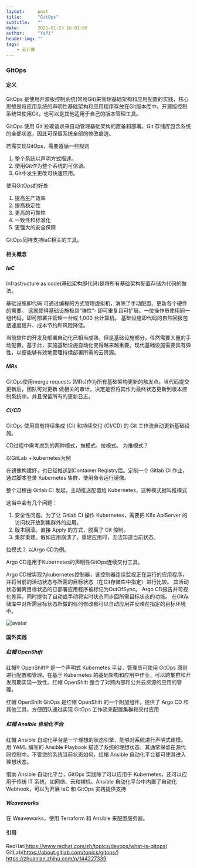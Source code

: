 ```yaml
---
layout:     post
title:      "GitOps"
subtitle:   ""
date:       2021-01-23 16:01:00
author:     "YaPi"
header-img: ""
tags:
    - 云计算
---
```


### GitOps

#### 定义
GitOps 是使用开源版控制系统(常用Git)来管理基础架构和应用配置的实践，核心思想是将应用系统的声明性基础架构和应用程序存放在Git版本库中。开源版控制系统常使用Git，也可以是其他适用于自己的版本管理工具。

GitOps 使用 Git 拉取请求来自动管理基础架构的置备和部署。Git 存储库包含系统的全部状态，因此可保留系统全部的修改痕迹。

若需实现GitOps，需要遵循一些规则

1. 整个系统以声明方式描述。
2. 使用Git作为整个系统的可信源。
3. Git中发生更改可快速应用。

使用GitOps的好处
1. 提高生产效率
2. 提高稳定性
3. 更高的可靠性
4. 一致性和标准化
5. 更强大的安全保障

GitOps同样支持IaC相关的工具。

#### 相关概念
##### IaC 
Infrastructure as code(基础架构即代码)是将所有基础架构配置存储为代码的做法。

基础设施即代码 可通过编程的方式管理虚拟机，消除了手动配置、更新各个硬件的需要。
这就使得基础设施极具“弹性”- 即可重复且可扩展。一位操作员使用同一组代码，即可部署并管理一台或 1,000 台计算机。
基础设施即代码的自然回报包括速度提升、成本节约和风险降低。

当前软件的开发及部署自动化已相当成熟，但是基础设施部分，任然需要大量的手动配置。基于此，实施基础设施自动化变得越来越重要。现代基础设施需要具有弹性，以便能够有效地管理持续部署所需的云资源。

##### MRs
GitOps使用merge requests (MRs)作为所有基础架构更新的触发点。当代码提交更新后，团队可对更新
做相关的审计，决定是否将其作为最终状态更新到版本控制系统中。并且保留所有的更新日志。

##### CI/CD
GitOps 使用具有持续集成 (CI) 和持续交付 (CI/CD) 的 Git 工作流自动更新基础设施。

CD过程中需考虑到的两种模式，推模式、拉模式。
为推模式？

以GitLab + kubernetes为例

在镜像构建好，也已经推送到Container Registry后。定制一个 Gitlab CI 作业，通过脚本登录 Kubernetes 集群，使用命令运行镜像。

整个过程由 Gitlab CI 发起，主动推送配置给 Kubernetes，这种模式就叫推模式

这当中会有几个问题：
1. 安全性问题。为了让 Gitlab CI 操作 Kubernetes，需要把 K8s ApiServer 的访问权开放到集群外的应用。
2. 版本回滚。直接 Apply 的方式，脱离了 Git 控制。
3. 集群重建。假如应用崩溃了，重建应用时，无法知道当前状态。

拉模式？
以Argo CD为例。

Argo CD是用于Kubernetes的声明性GitOps连续交付工具。

Argo CD被实现为kubernetes控制器，该控制器连续监视正在运行的应用程序， 并将当前的活动状态与所需的目标状态（在Git存储库中指定）进行比较。 其活动状态偏离目标状态的已部署应用程序被标记为OutOfSync。 Argo CD报告并可视化差异，同时提供了自动或手动将实时状态同步回所需目标状态的功能。 在Git存储库中对所需目标状态所做的任何修改都可以自动应用并反映在指定的目标环境中。

![avatar](https://pic1.zhimg.com/80/v2-354e65bbe60f1eeee4c4a1bc46e18cd4_720w.jpg)


#### 国外实践

##### 红帽 OpenShift

红帽® OpenShift® 是一个声明式 Kubernetes 平台，管理员可使用 GitOps 原则进行配置和管理。在基于 Kubernetes 的基础架构和应用中作业，可以跨集群和开发周期实现一致性。红帽 OpenShift 整合了对跨内部和公共云资源的应用的管理。

红帽 OpenShift GitOps 是红帽 OpenShift 的一个附加组件，提供了 Argo CD 和其他工具，方便团队通过实现 GitOps 工作流来配置集群和交付应用

##### 红帽 Ansible 自动化平台
红帽 Ansible 自动化平台是一个理想的状态引擎，能够对系统进行声明式建模。用 YAML 编写的 Ansible Playbook 描述了系统的理想状态，其通常保留在源代码控制中。不管您的系统当前状态如何，红帽 Ansible 自动化平台都可使其进入理想状态。

借助 Ansible 自动化平台，GitOps 实践除了可以应用于 Kubernetes，还可以应用于传统 IT 系统，如网络、云和裸机。Ansible 自动化平台中内置了自动化 Webhook，可以为开展 IaC 和 GitOps 实践提供支持

##### Weaveworks
在 Weaveworks，使用 Terraform 和 Ansible 来配置服务器。
#### 引用

RedHat(https://www.redhat.com/zh/topics/devops/what-is-gitops)
GitLab(https://about.gitlab.com/topics/gitops/)
https://zhuanlan.zhihu.com/p/144227339